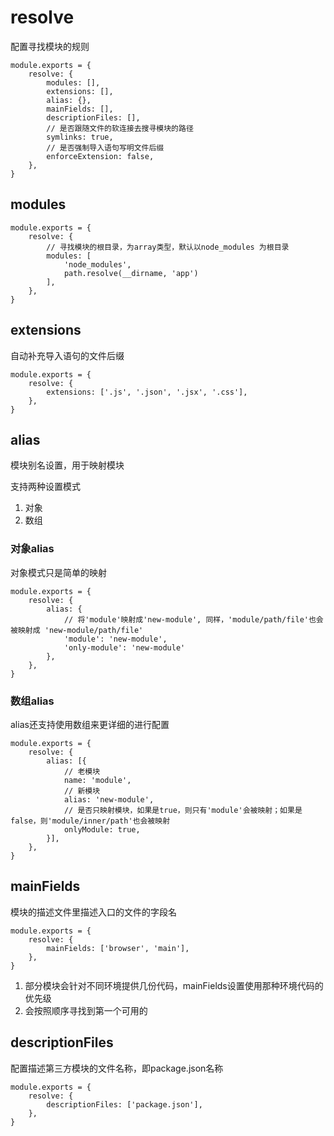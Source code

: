 # resolve

配置寻找模块的规则

```JS
module.exports = {
    resolve: {
        modules: [],
        extensions: [],
        alias: {},
        mainFields: [],
        descriptionFiles: [],
        // 是否跟随文件的软连接去搜寻模块的路径
        symlinks: true,
        // 是否强制导入语句写明文件后缀
        enforceExtension: false,
    },
}
```

## modules

```JS
module.exports = {
    resolve: {
        // 寻找模块的根目录，为array类型，默认以node_modules 为根目录
        modules: [
            'node_modules',
            path.resolve(__dirname, 'app')
        ],
    },
}
```

## extensions

自动补充导入语句的文件后缀

```JS
module.exports = {
    resolve: {
        extensions: ['.js', '.json', '.jsx', '.css'],
    },
}
```

## alias

模块别名设置，用于映射模块

支持两种设置模式
1. 对象
2. 数组

### 对象alias

对象模式只是简单的映射

```JS
module.exports = {
    resolve: {
        alias: {
            // 将'module'映射成'new-module', 同样，'module/path/file'也会被映射成 'new-module/path/file'
            'module': 'new-module',
            'only-module': 'new-module'
        },
    },
}
```

### 数组alias

alias还支持使用数组来更详细的进行配置

```JS
module.exports = {
    resolve: {
        alias: [{
            // 老模块
            name: 'module',
            // 新模块
            alias: 'new-module',
            // 是否只映射模块，如果是true，则只有'module'会被映射；如果是false，则'module/inner/path'也会被映射
            onlyModule: true,
        }],
    },
}
```

## mainFields

模块的描述文件里描述入口的文件的字段名

```JS
module.exports = {
    resolve: {
        mainFields: ['browser', 'main'],
    },
}
```

1. 部分模块会针对不同环境提供几份代码，mainFields设置使用那种环境代码的优先级
2. 会按照顺序寻找到第一个可用的

## descriptionFiles

配置描述第三方模块的文件名称，即package.json名称

```JS
module.exports = {
    resolve: {
        descriptionFiles: ['package.json'],
    },
}
```
